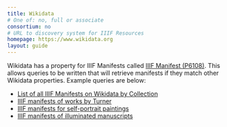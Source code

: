 ```yaml
---
title: Wikidata
# One of: no, full or associate
consortium: no 
# URL to discovery system for IIIF Resources
homepage: https://www.wikidata.org
layout: guide
---
```


Wikidata has a property for IIIF Manifests called [IIIF Manifest (P6108)](https://www.wikidata.org/wiki/Property:P6108). This allows queries to be written that will retrieve manifests if they match other Wikidata properties. Example queries are below:

 * [List of all IIIF Manifests on Wikidata by Collection](https://w.wiki/37hQ)
 * [IIIF manifests of works by Turner](https://w.wiki/37hF)
 * [IIIF manifests for self-portrait paintings](https://w.wiki/37hH)
 * [IIIF manifests of illuminated manuscripts](https://w.wiki/37hJ)

